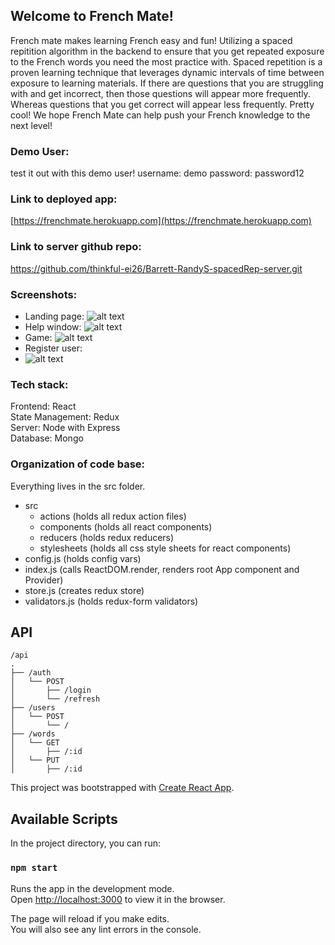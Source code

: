 ## Welcome to French Mate!
French mate makes learning French easy and fun! Utilizing a spaced repitition algorithm in the backend to ensure that you get repeated exposure to the French words you need the most practice with. Spaced repetition is a proven learning technique that leverages dynamic intervals of time between exposure to learning materials. If there are questions that you are struggling with and get incorrect, then those questions will appear more frequently. Whereas questions that you get correct will appear less frequently. Pretty cool! We hope French Mate can help push your French knowledge to the next level!

### Demo User:
test it out with this demo user!
username: demo
password: password12

### Link to deployed app: 
[https://frenchmate.herokuapp.com](https://frenchmate.herokuapp.com)

### Link to server github repo:
https://github.com/thinkful-ei26/Barrett-RandyS-spacedRep-server.git


### Screenshots:

- Landing page:
![alt text](https://i.imgur.com/zDIMmud.png)
- Help window:
![alt text](https://i.imgur.com/VG9VARM.png)
- Game:
![alt text](https://i.imgur.com/siK1wCg.png)
- Register user:
- ![alt text](https://i.imgur.com/f5bhi4e.png)

### Tech stack:

Frontend: React<br>
State Management: Redux<br>
Server: Node with Express<br>
Database: Mongo

### Organization of code base:
Everything lives in the src folder.<br>
- src
  - actions (holds all redux action files)
  - components (holds all react components)
  - reducers (holds redux reducers)
  - stylesheets (holds all css style sheets for react components)
 - config.js (holds config vars)
 - index.js (calls ReactDOM.render, renders root App component and Provider)
 - store.js (creates redux store)
 - validators.js (holds redux-form validators)

 ## API

```
/api
.
├── /auth
│   └── POST
│       ├── /login
│       └── /refresh
├── /users
│   └── POST
│       └── /
├── /words
│   └── GET
│       ├── /:id
│   └── PUT
│       ├── /:id
```



This project was bootstrapped with [Create React App](https://github.com/facebook/create-react-app).

## Available Scripts

In the project directory, you can run:

### `npm start`

Runs the app in the development mode.<br>
Open [http://localhost:3000](http://localhost:3000) to view it in the browser.

The page will reload if you make edits.<br>
You will also see any lint errors in the console.
